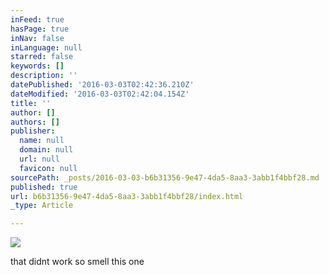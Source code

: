 ```yaml
---
inFeed: true
hasPage: true
inNav: false
inLanguage: null
starred: false
keywords: []
description: ''
datePublished: '2016-03-03T02:42:36.210Z'
dateModified: '2016-03-03T02:42:04.154Z'
title: ''
author: []
authors: []
publisher:
  name: null
  domain: null
  url: null
  favicon: null
sourcePath: _posts/2016-03-03-b6b31356-9e47-4da5-8aa3-3abb1f4bbf28.md
published: true
url: b6b31356-9e47-4da5-8aa3-3abb1f4bbf28/index.html
_type: Article

---
```

![](https://the-grid-user-content.s3-us-west-2.amazonaws.com/ea09351a-9079-4aa3-b6d0-30cf934f8589.png)

that didnt work so smell this one
